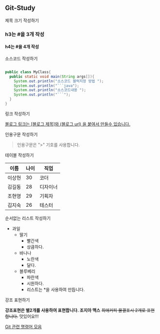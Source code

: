 ## Git-Study

제목 크기 작성하기

### h3는 #을 3개 작성
#### h4는 #을 4개 작성

소스코드 작성하기

```java

public class MyClass{
  public static void main(String args[]){
    System.out.println("소스코드 블럭지정 방법 ");
    System.out.println("```java");
    System.out.println("소스코드내용 ");
    System.out.println("```");
  }
}

```

링크 작성하기

[블로그 링크는 [블로그 제목]와 (블로그 url) 을 붙여서 만들수 있습니다.](https://shlee0882.tistory.com)

인용구문 작성하기

> 인용구문은 ">" 기호를 사용합니다.

테이블 작성하기

이름 | 나이 | 직업
--- | --- | --- |
이상현 | 30 | 코더 |
김길동 | 28 | 디자이너 |
조현영 | 29 | 기획자 |
김지숙 | 26 | 테스터 |

순서없는 리스트 작성하기

* 과일
  * 딸기
    * 빨간색
    * 상큼하다.
  * 바나나
    * 노란색
    * 달다.
  * 블루베리
    * 파란색
    * 시원하다.
    * 리스트는 *을 사용하여 만듭니다.
    
    
강조 표현하기

**강조표현은 별2개를 사용하여 표현합니다. 조지아 맥스** ~~최애커피 물결표시 2개로 표현합니다.~~ 맛있어요!!!
    
[Git 관련 명령어 모음](https://shlee0882.tistory.com/190)
